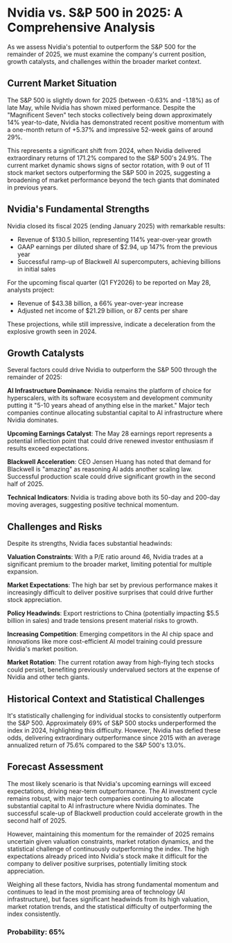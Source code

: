 # Nvidia vs. S&P 500 in 2025: A Comprehensive Analysis

As we assess Nvidia's potential to outperform the S&P 500 for the remainder of 2025, we must examine the company's current position, growth catalysts, and challenges within the broader market context.

## Current Market Situation

The S&P 500 is slightly down for 2025 (between -0.63% and -1.18%) as of late May, while Nvidia has shown mixed performance. Despite the "Magnificent Seven" tech stocks collectively being down approximately 14% year-to-date, Nvidia has demonstrated recent positive momentum with a one-month return of +5.37% and impressive 52-week gains of around 29%. 

This represents a significant shift from 2024, when Nvidia delivered extraordinary returns of 171.2% compared to the S&P 500's 24.9%. The current market dynamic shows signs of sector rotation, with 9 out of 11 stock market sectors outperforming the S&P 500 in 2025, suggesting a broadening of market performance beyond the tech giants that dominated in previous years.

## Nvidia's Fundamental Strengths

Nvidia closed its fiscal 2025 (ending January 2025) with remarkable results:
- Revenue of $130.5 billion, representing 114% year-over-year growth
- GAAP earnings per diluted share of $2.94, up 147% from the previous year
- Successful ramp-up of Blackwell AI supercomputers, achieving billions in initial sales

For the upcoming fiscal quarter (Q1 FY2026) to be reported on May 28, analysts project:
- Revenue of $43.38 billion, a 66% year-over-year increase
- Adjusted net income of $21.29 billion, or 87 cents per share

These projections, while still impressive, indicate a deceleration from the explosive growth seen in 2024.

## Growth Catalysts

Several factors could drive Nvidia to outperform the S&P 500 through the remainder of 2025:

**AI Infrastructure Dominance**: Nvidia remains the platform of choice for hyperscalers, with its software ecosystem and development community putting it "5-10 years ahead of anything else in the market." Major tech companies continue allocating substantial capital to AI infrastructure where Nvidia dominates.

**Upcoming Earnings Catalyst**: The May 28 earnings report represents a potential inflection point that could drive renewed investor enthusiasm if results exceed expectations.

**Blackwell Acceleration**: CEO Jensen Huang has noted that demand for Blackwell is "amazing" as reasoning AI adds another scaling law. Successful production scale could drive significant growth in the second half of 2025.

**Technical Indicators**: Nvidia is trading above both its 50-day and 200-day moving averages, suggesting positive technical momentum.

## Challenges and Risks

Despite its strengths, Nvidia faces substantial headwinds:

**Valuation Constraints**: With a P/E ratio around 46, Nvidia trades at a significant premium to the broader market, limiting potential for multiple expansion.

**Market Expectations**: The high bar set by previous performance makes it increasingly difficult to deliver positive surprises that could drive further stock appreciation.

**Policy Headwinds**: Export restrictions to China (potentially impacting $5.5 billion in sales) and trade tensions present material risks to growth.

**Increasing Competition**: Emerging competitors in the AI chip space and innovations like more cost-efficient AI model training could pressure Nvidia's market position.

**Market Rotation**: The current rotation away from high-flying tech stocks could persist, benefiting previously undervalued sectors at the expense of Nvidia and other tech giants.

## Historical Context and Statistical Challenges

It's statistically challenging for individual stocks to consistently outperform the S&P 500. Approximately 69% of S&P 500 stocks underperformed the index in 2024, highlighting this difficulty. However, Nvidia has defied these odds, delivering extraordinary outperformance since 2015 with an average annualized return of 75.6% compared to the S&P 500's 13.0%.

## Forecast Assessment

The most likely scenario is that Nvidia's upcoming earnings will exceed expectations, driving near-term outperformance. The AI investment cycle remains robust, with major tech companies continuing to allocate substantial capital to AI infrastructure where Nvidia dominates. The successful scale-up of Blackwell production could accelerate growth in the second half of 2025.

However, maintaining this momentum for the remainder of 2025 remains uncertain given valuation constraints, market rotation dynamics, and the statistical challenge of continuously outperforming the index. The high expectations already priced into Nvidia's stock make it difficult for the company to deliver positive surprises, potentially limiting stock appreciation.

Weighing all these factors, Nvidia has strong fundamental momentum and continues to lead in the most promising area of technology (AI infrastructure), but faces significant headwinds from its high valuation, market rotation trends, and the statistical difficulty of outperforming the index consistently.

### Probability: 65%